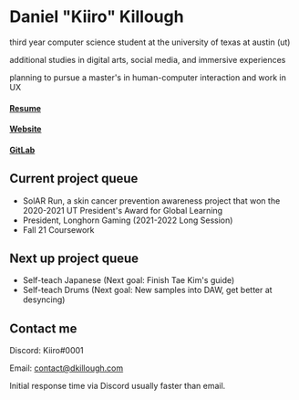 # Daniel "Kiiro" Killough

third year computer science student at the university of texas at austin (ut)

additional studies in digital arts, social media, and immersive experiences

planning to pursue a master's in human-computer interaction and work in UX

#### [Resume](https://docs.google.com/document/d/1FXz1NcMgJVjqL3nQ0yIsqa_5oouOKkEJ6UOfTG9ajCk/edit?usp=sharing)
#### [Website](https://dkillough.com/)
#### [GitLab](https://gitlab.com/dkillough)


## Current project queue

- SolAR Run, a skin cancer prevention awareness project that won the 2020-2021 UT President's Award for Global Learning 
- President, Longhorn Gaming (2021-2022 Long Session)
- Fall 21 Coursework


## Next up project queue 

- Self-teach Japanese (Next goal: Finish Tae Kim's guide)
- Self-teach Drums (Next goal: New samples into DAW, get better at desyncing)


## Contact me

Discord: Kiiro#0001

Email: contact@dkillough.com

Initial response time via Discord usually faster than email.

